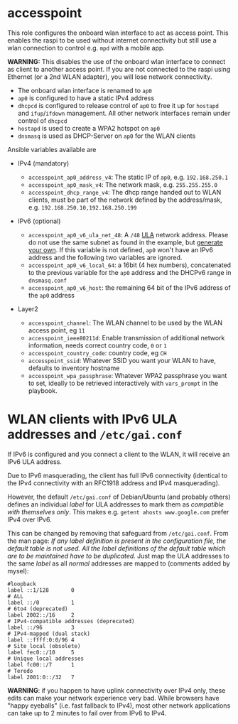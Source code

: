 # accesspoint

This role configures the onboard wlan interface to act as access point. This enables the raspi to be used without internet connectivity but still use a wlan connection to control e.g. `mpd` with a mobile app.

**WARNING:** This disables the use of the onboard wlan interface to connect as client to another access point. If you are not connected to the raspi using Ethernet (or a 2nd WLAN adapter), you will lose network connectivity.

* The onboard wlan interface is renamed to `ap0`
* `ap0` is configured to have a static IPv4 address
* `dhcpcd` is configured to release control of `ap0` to free it up for `hostapd` and `ifup`/`ifdown` management. All other network interfaces remain under control of `dhcpcd`
* `hostapd` is used to create a WPA2 hotspot on `ap0`
* `dnsmasq` is used as DHCP-Server on `ap0` for the WLAN clients

Ansible variables available are

* IPv4 (mandatory)

  * `accesspoint_ap0_address_v4`: The static IP of `ap0`, e.g. `192.168.250.1`
  * `accesspoint_ap0_mask_v4`: The network mask, e.g. `255.255.255.0`
  * `accesspoint_dhcp_range_v4`: The dhcp range handed out to WLAN clients, must be part of the network defined by the address/mask, e.g. `192.168.250.10,192.168.250.199`

* IPv6 (optional)

  * `accesspoint_ap0_v6_ula_net_48`: A `/48` [ULA](https://en.wikipedia.org/wiki/Unique_local_address) network address.
     Please do not use the same subnet as found in the example, but [generate your own](https://www.ip-six.de/index.php).
     If this variable is not defined, `ap0` won't have an IPv6 address and the following two variables are ignored.
  * `accesspoint_ap0_v6_local_64`: a 16bit (4 hex numbers), concatenated to the previous variable for the `ap0` address and the DHCPv6 range in `dnsmasq.conf`
  * `accesspoint_ap0_v6_host`: the remaining 64 bit of the IPv6 address of the `ap0` address

* Layer2

  * `accesspoint_channel`: The WLAN channel to be used by the WLAN access point, eg `11`
  * `accesspoint_ieee80211d`: Enable transmission of additional network information, needs correct country code, `0` or `1`
  * `accesspoint_country_code`: country code, eg `CH`
  * `accesspoint_ssid`: Whatever SSID you want your WLAN to have, defaults to inventory hostname
  * `accesspoint_wpa_passphrase`: Whatever WPA2 passphrase you want to set, ideally to be retrieved interactively with `vars_prompt` in the playbook.

# WLAN clients with IPv6 ULA addresses and `/etc/gai.conf`

If IPv6 is configured and you connect a client to the WLAN, it will receive an IPv6 ULA address.

Due to IPv6 masquerading, the client has full IPv6 connectivity (identical to the IPv4 connectivity
with an RFC1918 address and IPv4 masquerading).

However, the default `/etc/gai.conf` of Debian/Ubuntu
(and probably others) defines an individual *label* for ULA addresses to mark them as
*compatible with themselves only*. This makes e.g. `getent ahosts www.google.com` prefer IPv4 over
IPv6.

This can be changed by removing that safeguard from `/etc/gai.conf`. From the man page:
*If any label definition is present in the configuration file, the default table is not used. All the label definitions of the default table which are to be maintained have to be duplicated.*
Just map the ULA addresses to the same *label* as all *normal* addresses are mapped to (comments added by mysel):

~~~
#loopback
label ::1/128       0
# ALL
label ::/0          1
# 6to4 (deprecated)
label 2002::/16     2
# IPv4-compatible addresses (deprecated)
label ::/96         3
# IPv4-mapped (dual stack)
label ::ffff:0:0/96 4
# Site local (obsolete)
label fec0::/10     5
# Unique local addresses
label fc00::/7      1
# Teredo
label 2001:0::/32   7
~~~

**WARNING**: if you happen to have uplink connectivity over IPv4 only, these edits can make your network experience very bad. While
browsers have "happy eyeballs" (i.e. fast fallback to IPv4), most other network applications can take up to 2 minutes to fail over
from IPv6 to IPv4.
